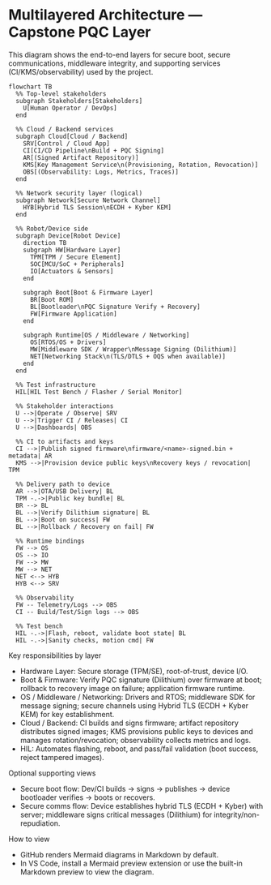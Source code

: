 # Multilayered Architecture — Capstone PQC Layer

This diagram shows the end-to-end layers for secure boot, secure communications, middleware integrity, and supporting services (CI/KMS/observability) used by the project.

```mermaid
flowchart TB
  %% Top-level stakeholders
  subgraph Stakeholders[Stakeholders]
    U[Human Operator / DevOps]
  end

  %% Cloud / Backend services
  subgraph Cloud[Cloud / Backend]
    SRV[Control / Cloud App]
    CI[CI/CD Pipeline\nBuild + PQC Signing]
    AR[(Signed Artifact Repository)]
    KMS[Key Management Service\n(Provisioning, Rotation, Revocation)]
    OBS[(Observability: Logs, Metrics, Traces)]
  end

  %% Network security layer (logical)
  subgraph Network[Secure Network Channel]
    HYB[Hybrid TLS Session\nECDH + Kyber KEM]
  end

  %% Robot/Device side
  subgraph Device[Robot Device]
    direction TB
    subgraph HW[Hardware Layer]
      TPM[TPM / Secure Element]
      SOC[MCU/SoC + Peripherals]
      IO[Actuators & Sensors]
    end

    subgraph Boot[Boot & Firmware Layer]
      BR[Boot ROM]
      BL[Bootloader\nPQC Signature Verify + Recovery]
      FW[Firmware Application]
    end

    subgraph Runtime[OS / Middleware / Networking]
      OS[RTOS/OS + Drivers]
      MW[Middleware SDK / Wrapper\nMessage Signing (Dilithium)]
      NET[Networking Stack\n(TLS/DTLS + OQS when available)]
    end
  end

  %% Test infrastructure
  HIL[HIL Test Bench / Flasher / Serial Monitor]

  %% Stakeholder interactions
  U -->|Operate / Observe| SRV
  U -->|Trigger CI / Releases| CI
  U -->|Dashboards| OBS

  %% CI to artifacts and keys
  CI -->|Publish signed firmware\nfirmware/<name>-signed.bin + metadata| AR
  KMS -->|Provision device public keys\nRecovery keys / revocation| TPM

  %% Delivery path to device
  AR -->|OTA/USB Delivery| BL
  TPM -.->|Public key bundle| BL
  BR --> BL
  BL -->|Verify Dilithium signature| BL
  BL -->|Boot on success| FW
  BL -->|Rollback / Recovery on fail| FW

  %% Runtime bindings
  FW --> OS
  OS --> IO
  FW --> MW
  MW --> NET
  NET <--> HYB
  HYB <--> SRV

  %% Observability
  FW -- Telemetry/Logs --> OBS
  CI -- Build/Test/Sign logs --> OBS

  %% Test bench
  HIL -.->|Flash, reboot, validate boot state| BL
  HIL -.->|Sanity checks, motion cmd| FW
```

Key responsibilities by layer
- Hardware Layer: Secure storage (TPM/SE), root-of-trust, device I/O.
- Boot & Firmware: Verify PQC signature (Dilithium) over firmware at boot; rollback to recovery image on failure; application firmware runtime.
- OS / Middleware / Networking: Drivers and RTOS; middleware SDK for message signing; secure channels using Hybrid TLS (ECDH + Kyber KEM) for key establishment.
- Cloud / Backend: CI builds and signs firmware; artifact repository distributes signed images; KMS provisions public keys to devices and manages rotation/revocation; observability collects metrics and logs.
- HIL: Automates flashing, reboot, and pass/fail validation (boot success, reject tampered images).

Optional supporting views
- Secure boot flow: Dev/CI builds → signs → publishes → device bootloader verifies → boots or recovers.
- Secure comms flow: Device establishes hybrid TLS (ECDH + Kyber) with server; middleware signs critical messages (Dilithium) for integrity/non-repudiation.

How to view
- GitHub renders Mermaid diagrams in Markdown by default.
- In VS Code, install a Mermaid preview extension or use the built-in Markdown preview to view the diagram.
